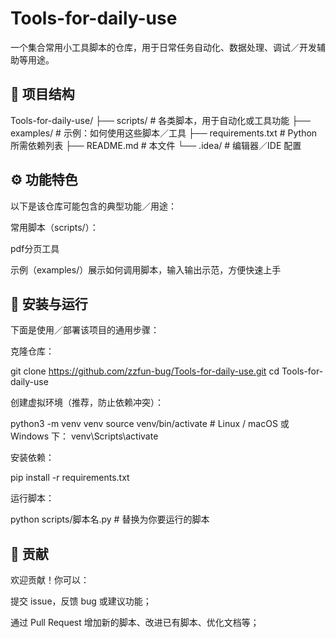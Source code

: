 # Tools-for-daily-use

一个集合常用小工具脚本的仓库，用于日常任务自动化、数据处理、调试／开发辅助等用途。

## 📂 项目结构
Tools-for-daily-use/
├── scripts/            # 各类脚本，用于自动化或工具功能
├── examples/           # 示例：如何使用这些脚本／工具
├── requirements.txt    # Python 所需依赖列表
├── README.md           # 本文件
└── .idea/              # 编辑器／IDE 配置

## ⚙️ 功能特色

以下是该仓库可能包含的典型功能／用途：

常用脚本（scripts/）：

pdf分页工具

示例（examples/）展示如何调用脚本，输入输出示范，方便快速上手

## 🔧 安装与运行

下面是使用／部署该项目的通用步骤：

克隆仓库：

git clone https://github.com/zzfun-bug/Tools-for-daily-use.git
cd Tools-for-daily-use


创建虚拟环境（推荐，防止依赖冲突）：

python3 -m venv venv
source venv/bin/activate    # Linux / macOS
或 Windows 下：
venv\Scripts\activate


安装依赖：

pip install -r requirements.txt


运行脚本：

python scripts/脚本名.py     # 替换为你要运行的脚本


## 📝 贡献

欢迎贡献！你可以：

提交 issue，反馈 bug 或建议功能；

通过 Pull Request 增加新的脚本、改进已有脚本、优化文档等；


